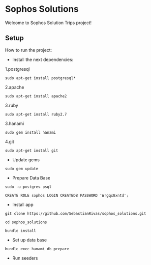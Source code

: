 # Sophos Solutions

Welcome to Sophos Solution Trips project!

## Setup

How to run the project:

+ Install the next dependencies:

1.postgresql
```
sudo apt-get install postgresql*
```
2.apache
```
sudo apt-get install apache2
```
3.ruby
```
sudo apt-get install ruby2.7
```
3.hanami
```
sudo gem install hanami
```
4.git
```
sudo apt-get install git
```

+ Update gems
```
sudo gem update
```

+ Prepare Data Base
```
sudo -u postgres psql

CREATE ROLE sophos LOGIN CREATEDB PASSWORD 'Wrgqx8xntd';
```

+ Install app
```
git clone https://github.com/SebastianRivas/sophos_solutions.git

cd sophos_solutions

bundle install
```

+ Set up data base
```
bundle exec hanami db prepare
```

+ Run seeders
